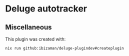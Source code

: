# Deluge autotracker

## Miscellaneous

This plugin was created with:

```bash
nix run github:ibizaman/deluge-plugindev#createplugin
```
